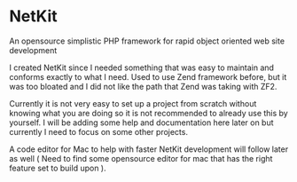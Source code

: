 NetKit
======

An opensource simplistic PHP framework for rapid object oriented web site development

I created NetKit since I needed something that was easy to maintain and conforms exactly to what I need.
Used to use Zend framework before, but it was too bloated and I did not like the path that Zend was taking with ZF2.

Currently it is not very easy to set up a project from scratch without knowing what you are doing so it is not recommended
to already use this by yourself. I will be adding some help and documentation here later on but currently I need to focus
on some other projects.

A code editor for Mac to help with faster NetKit development will follow later as well ( Need to find some opensource editor for mac
that has the right feature set to build upon ).
